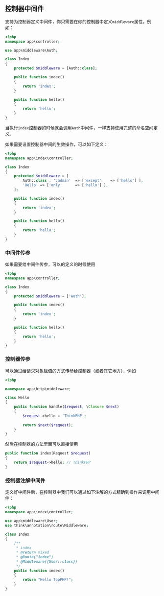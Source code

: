 ## 控制器中间件

支持为控制器定义中间件，你只需要在你的控制器中定义`middleware`属性，例如：

```php
<?php
namespace app\controller;

use app\middleware\Auth;

class Index 
{
    protected $middleware = [Auth::class];

    public function index()
    {
        return 'index';
    }

    public function hello()
    {
        return 'hello';
    }
}
```

当执行`index`控制器的时候就会调用`Auth`中间件，一样支持使用完整的命名空间定义。

如果需要设置控制器中间的生效操作，可以如下定义：

```php
<?php
namespace app\index\controller;

class Index 
{
    protected $middleware = [ 
    	Auth::class . ':admin' 	=> ['except' 	=> ['hello'] ],
        'Hello' => ['only' 		=> ['hello'] ],
    ];

    public function index()
    {
        return 'index';
    }

    public function hello()
    {
        return 'hello';
    }
}
```

### 中间件传参

如果需要给中间件传参，可以的定义的时候使用

```php
<?php
namespace app\controller;

class Index 
{
    protected $middleware = ['Auth'];

    public function index()
    {
        return 'index';
    }

    public function hello()
    {
        return 'hello';
    }
}
```

### 控制器传参

可以通过给请求对象赋值的方式传参给控制器（或者其它地方），例如

```php
<?php

namespace app\http\middleware;

class Hello
{
    public function handle($request, \Closure $next)
    {
        $request->hello = 'ThinkPHP';
        
        return $next($request);
    }
}
```

然后在控制器的方法里面可以直接使用

```php
public function index(Request $request)
{
	return $request->hello; // ThinkPHP
}
```

### 控制器注解中间件

定义好中间件后，在控制器中我们可以通过如下注解的方式精确到操作来调用中间件：
```php
<?php
namespace app\index\controller;

use app\middleware\User;
use think\annotation\route\Middleware;

class Index
{
    /**
     * index
     * @return mixed
     * @Route("index")
     * @Middleware({User::class})
     */
    public function index()
    {
        return "Hello TopPHP!";
    }
}
```

